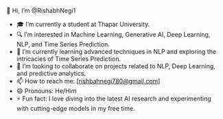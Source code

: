 👋 Hi, I’m @RishabhNegi1

- 🎓 I’m currently a student at Thapar University.
- 🔍 I’m interested in Machine Learning, Generative AI, Deep Learning, NLP, and Time Series Prediction.
- 🌱 I’m currently learning advanced techniques in NLP and exploring the intricacies of Time Series Prediction.
- 🤝 I’m looking to collaborate on projects related to NLP, Deep Learning, and predictive analytics.
- 📫 How to reach me: [rishbahnegi780@gmail.com]
- 😄 Pronouns: He/Him
- ⚡ Fun fact: I love diving into the latest AI research and experimenting with cutting-edge models in my free time.
